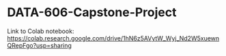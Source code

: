 # DATA-606-Capstone-Project

Link to Colab notebook: https://colab.research.google.com/drive/1hN6z5AVytW_Wyj_Nd2W5xuewnQRepFgo?usp=sharing
